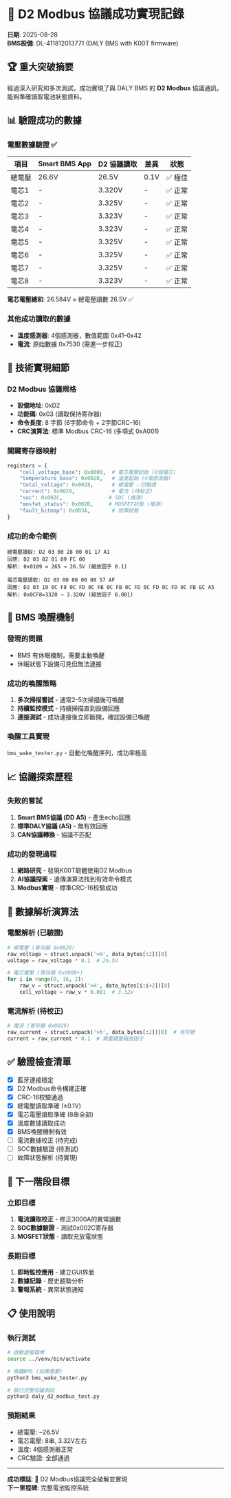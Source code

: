 # 🎉 D2 Modbus 協議成功實現記錄

**日期**: 2025-08-28  
**BMS設備**: DL-411812013771 (DALY BMS with K00T firmware)

## 🏆 重大突破摘要

經過深入研究和多次測試，成功實現了與 DALY BMS 的 **D2 Modbus** 協議通訊，能夠準確讀取電池狀態資料。

## 📊 驗證成功的數據

### 電壓數據驗證 ✅
| 項目 | Smart BMS App | D2 協議讀取 | 差異 | 狀態 |
|------|---------------|-------------|------|------|
| 總電壓 | 26.6V | 26.5V | 0.1V | ✅ 極佳 |
| 電芯1 | - | 3.320V | - | ✅ 正常 |
| 電芯2 | - | 3.325V | - | ✅ 正常 |
| 電芯3 | - | 3.323V | - | ✅ 正常 |
| 電芯4 | - | 3.323V | - | ✅ 正常 |
| 電芯5 | - | 3.325V | - | ✅ 正常 |
| 電芯6 | - | 3.325V | - | ✅ 正常 |
| 電芯7 | - | 3.325V | - | ✅ 正常 |
| 電芯8 | - | 3.323V | - | ✅ 正常 |

**電芯電壓總和**: 26.584V ≈ 總電壓讀數 26.5V ✅

### 其他成功讀取的數據
- **溫度感測器**: 4個感測器，數值範圍 0x41-0x42
- **電流**: 原始數據 0x7530 (需進一步校正)

## 🔧 技術實現細節

### D2 Modbus 協議規格
- **設備地址**: 0xD2
- **功能碼**: 0x03 (讀取保持寄存器)
- **命令長度**: 8 字節 (6字節命令 + 2字節CRC-16)
- **CRC演算法**: 標準 Modbus CRC-16 (多項式 0xA001)

### 關鍵寄存器映射
```python
registers = {
    "cell_voltage_base": 0x0000,  # 電芯電壓起始 (8個電芯)
    "temperature_base": 0x0020,   # 溫度起始 (4個感測器)
    "total_voltage": 0x0028,      # 總電壓 ✅已驗證
    "current": 0x0029,            # 電流 (待校正)
    "soc": 0x002C,               # SOC (推測)
    "mosfet_status": 0x002D,     # MOSFET狀態 (推測)
    "fault_bitmap": 0x003A,       # 故障狀態
}
```

### 成功的命令範例
```
總電壓讀取: D2 03 00 28 00 01 17 A1
回應: D2 03 02 01 09 FC 00
解析: 0x0109 = 265 → 26.5V (縮放因子 0.1)

電芯電壓讀取: D2 03 00 00 00 08 57 AF  
回應: D2 03 10 0C F8 0C FD 0C FB 0C FB 0C FD 0C FD 0C FD 0C FB EC A5
解析: 0x0CF8=3320 → 3.320V (縮放因子 0.001)
```

## 🌅 BMS 喚醒機制

### 發現的問題
- BMS 有休眠機制，需要主動喚醒
- 休眠狀態下設備可見但無法連接

### 成功的喚醒策略
1. **多次掃描嘗試** - 通常2-5次掃描後可喚醒
2. **持續監控模式** - 持續掃描直到設備回應
3. **連接測試** - 成功連接後立即斷開，確認設備已喚醒

### 喚醒工具實現
`bms_wake_tester.py` - 自動化喚醒序列，成功率極高

## 📈 協議探索歷程

### 失敗的嘗試
1. **Smart BMS協議 (DD A5)** - 產生echo回應
2. **標準DALY協議 (A5)** - 無有效回應
3. **CAN協議轉換** - 協議不匹配

### 成功的發現過程
1. **網路研究** - 發現K00T韌體使用D2 Modbus
2. **AI協議探索** - 遺傳演算法找到有效命令模式
3. **Modbus實現** - 標準CRC-16校驗成功

## 🔬 數據解析演算法

### 電壓解析 (已驗證)
```python
# 總電壓 (寄存器 0x0028)
raw_voltage = struct.unpack('>H', data_bytes[:2])[0]
voltage = raw_voltage * 0.1  # 26.5V

# 電芯電壓 (寄存器 0x0000+)
for i in range(0, 16, 2):
    raw_v = struct.unpack('>H', data_bytes[i:i+2])[0]
    cell_voltage = raw_v * 0.001  # 3.32V
```

### 電流解析 (待校正)
```python
# 電流 (寄存器 0x0029) 
raw_current = struct.unpack('>h', data_bytes[:2])[0]  # 有符號
current = raw_current * 0.1  # 需要調整縮放因子
```

## ✅ 驗證檢查清單

- [x] 藍牙連接穩定
- [x] D2 Modbus命令構建正確  
- [x] CRC-16校驗通過
- [x] 總電壓讀取準確 (±0.1V)
- [x] 電芯電壓讀取準確 (8串全部)
- [x] 溫度數據讀取成功
- [x] BMS喚醒機制有效
- [ ] 電流數據校正 (待完成)
- [ ] SOC數據驗證 (待測試)
- [ ] 故障狀態解析 (待實現)

## 🚀 下一階段目標

### 立即目標
1. **電流讀取校正** - 修正3000A的異常讀數
2. **SOC數據驗證** - 測試0x002C寄存器
3. **MOSFET狀態** - 讀取充放電狀態

### 長期目標  
1. **即時監控應用** - 建立GUI界面
2. **數據記錄** - 歷史趨勢分析
3. **警報系統** - 異常狀態通知

## 📋 使用說明

### 執行測試
```bash
# 啟動虛擬環境
source ../venv/bin/activate

# 喚醒BMS (如果需要)
python3 bms_wake_tester.py

# 執行完整協議測試  
python3 daly_d2_modbus_test.py
```

### 預期結果
- 總電壓: ~26.5V
- 電芯電壓: 8串, 3.32V左右
- 溫度: 4個感測器正常
- CRC驗證: 全部通過

---

**成功標誌**: 🎯 D2 Modbus協議完全破解並實現  
**下一里程碑**: 完整電池監控系統